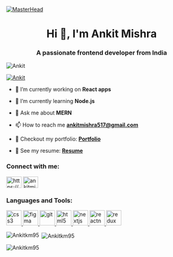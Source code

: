 
 [![MasterHead](https://camo.githubusercontent.com/48ec00ed4c84e771db4a1db90b56352923a8d644452a32b434d68e97006c9337/68747470733a2f2f63686b736b696c6c732e636f6d2f77702d636f6e74656e742f75706c6f6164732f323032302f30342f504e432d416e696d617465642d42616e6e6572732e676966)](https://github.com/Ankitkm95)
<h1 align="center">Hi 👋, I'm Ankit Mishra</h1>
<h3 align="center">A passionate frontend developer from India</h3>

  
<p align="left"> <img src="https://camo.githubusercontent.com/238d9fca6e7a4cc390ae492619e51641a6d3e52744f4d46ceb2c3640d91408d5/68747470733a2f2f6b6f6d617265762e636f6d2f67687076632f3f757365726e616d653d616e6b69746b6d3935266c6162656c3d50726f66696c65253230766965777326636f6c6f723d306537356236267374796c653d666c6174" alt="Ankit" /> </p>

<p align="left"> <a href="https://github.com/ryo-ma/github-profile-trophy"><img src="https://camo.githubusercontent.com/341b2c31a2ceb273cc0c5c4685fabf0343eabf7cbd9d31794451afdc132e8cec/68747470733a2f2f6769746875622d70726f66696c652d74726f7068792e76657263656c2e6170702f3f757365726e616d653d616e6b69746b6d3935" alt="Ankit" /></a> </p>

 - 🔭 I’m currently working on **React apps**

- 🌱 I’m currently learning **Node.js**

- 💬 Ask me about **MERN**

- 📫 How to reach me **ankitmishra517@gmail.com**

 - 🔭 Checkout my portfolio: **[Portfolio](https://ankitkm95.github.io/)**

- 💼 See my resume: **[Resume](https://drive.google.com/file/d/12T7PAHx97MsaP3EJ62j3G3OH3PhxsqM_/view?usp=share_link)**

 
 

<h3 align="left">Connect with me: </h3>
 
<p align="left">


<a href="https://www.linkedin.com/in/ankit-mishra-605b7923a/" target="blank">
<img align="center" src="https://www.jobentry.in/wp-content/uploads/2021/02/WhatsApp-Image-2021-01-18-at-11.00.09-12-1024x1024.jpeg" alt="https://www.linkedin.com/in/hemensan-mahilange-4a9499242/" height="30" width="40" /></a>

<a href="https://codesandbox.io/u/ankitmishra517" target="blank">
<img align="center" src="https://img.stackshare.io/service/7434/Screen_20Shot_202017-08-11_20at_205.55.05_20AM.png" alt="ankitmishra517" height="30" width="40" /></a>
</p>

<h3 align="left">Languages and Tools:</h3>
<p align="left"> <a href="https://www.w3schools.com/css/" target="_blank" rel="noreferrer"> <img src="https://cdn-icons-png.flaticon.com/512/5968/5968242.png" alt="css3" width="40" height="40"/> </a> <a href="https://www.figma.com/" target="_blank" rel="noreferrer"> <img src="https://www.vectorlogo.zone/logos/figma/figma-icon.svg" alt="figma" width="40" height="40"/> </a> <a href="https://git-scm.com/" target="_blank" rel="noreferrer"> <img src="https://www.vectorlogo.zone/logos/git-scm/git-scm-icon.svg" alt="git" width="40" height="40"/> </a> <a href="https://www.w3.org/html/" target="_blank" rel="noreferrer"> <img src="https://cdn-icons-png.flaticon.com/512/5968/5968267.png" alt="html5" width="40" height="40"/> </a> <a href="https://nextjs.org/" target="_blank" rel="noreferrer"> <img src="https://www.rlogical.com/wp-content/uploads/2021/08/Rlogical-Blog-Images-thumbnail.png" alt="nextjs" width="40" height="40"/> </a> <a href="https://reactjs.org/" target="_blank" rel="noreferrer"><img src="https://reactnative.dev/img/header_logo.svg" alt="reactnative" width="40" height="40"/> </a> <a href="https://redux.js.org" target="_blank" rel="noreferrer"> <img src="https://www.agero.se/hs-fs/hubfs/Redux.png?width=342&name=Redux.png" alt="redux" width="40" height="40"/> </a> </p>

<p><img align="left" src="https://github-readme-stats.vercel.app/api/top-langs?username=Ankitkm95&show_icons=true&locale=en&layout=compact" alt="Ankitkm95" /></p>

<p>&nbsp;<img align="center" src="https://github-readme-stats.vercel.app/api?username=Ankitkm95&show_icons=true&locale=en" alt="Ankitkm95" /></p>

<p><img align="center" src="https://github-readme-streak-stats.herokuapp.com/?user=Ankitkm95&" alt="Ankitkm95" /></p>
